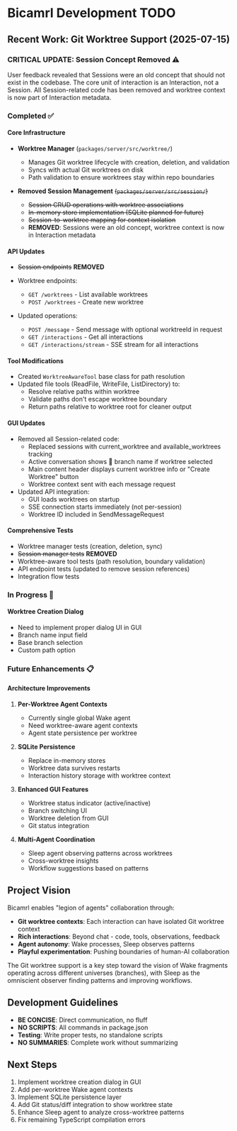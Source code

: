 # Bicamrl Development TODO

## Recent Work: Git Worktree Support (2025-07-15)

### CRITICAL UPDATE: Session Concept Removed ⚠️

User feedback revealed that Sessions were an old concept that should not exist in the codebase. The core unit of interaction is an Interaction, not a Session. All Session-related code has been removed and worktree context is now part of Interaction metadata.

### Completed ✅

#### Core Infrastructure
- **Worktree Manager** (`packages/server/src/worktree/`)
  - Manages Git worktree lifecycle with creation, deletion, and validation
  - Syncs with actual Git worktrees on disk
  - Path validation to ensure worktrees stay within repo boundaries
  
- **Removed Session Management** ~~(`packages/server/src/session/`)~~
  - ~~Session CRUD operations with worktree associations~~
  - ~~In-memory store implementation (SQLite planned for future)~~
  - ~~Session-to-worktree mapping for context isolation~~
  - **REMOVED**: Sessions were an old concept, worktree context is now in Interaction metadata

#### API Updates
- ~~Session endpoints~~ **REMOVED**
  
- Worktree endpoints:
  - `GET /worktrees` - List available worktrees
  - `POST /worktrees` - Create new worktree
  
- Updated operations:
  - `POST /message` - Send message with optional worktreeId in request
  - `GET /interactions` - Get all interactions
  - `GET /interactions/stream` - SSE stream for all interactions

#### Tool Modifications
- Created `WorktreeAwareTool` base class for path resolution
- Updated file tools (ReadFile, WriteFile, ListDirectory) to:
  - Resolve relative paths within worktree
  - Validate paths don't escape worktree boundary
  - Return paths relative to worktree root for cleaner output

#### GUI Updates
- Removed all Session-related code:
  - Replaced sessions with current_worktree and available_worktrees tracking
  - Active conversation shows 🌿 branch name if worktree selected
  - Main content header displays current worktree info or "Create Worktree" button
  - Worktree context sent with each message request
- Updated API integration:
  - GUI loads worktrees on startup
  - SSE connection starts immediately (not per-session)
  - Worktree ID included in SendMessageRequest

#### Comprehensive Tests
- Worktree manager tests (creation, deletion, sync)
- ~~Session manager tests~~ **REMOVED**
- Worktree-aware tool tests (path resolution, boundary validation)
- API endpoint tests (updated to remove session references)
- Integration flow tests

### In Progress 🚧

#### Worktree Creation Dialog
- Need to implement proper dialog UI in GUI
- Branch name input field
- Base branch selection
- Custom path option

### Future Enhancements 📋

#### Architecture Improvements
1. **Per-Worktree Agent Contexts**
   - Currently single global Wake agent
   - Need worktree-aware agent contexts
   - Agent state persistence per worktree

2. **SQLite Persistence**
   - Replace in-memory stores
   - Worktree data survives restarts
   - Interaction history storage with worktree context

3. **Enhanced GUI Features**
   - Worktree status indicator (active/inactive)
   - Branch switching UI
   - Worktree deletion from GUI
   - Git status integration

4. **Multi-Agent Coordination**
   - Sleep agent observing patterns across worktrees
   - Cross-worktree insights
   - Workflow suggestions based on patterns

## Project Vision

Bicamrl enables "legion of agents" collaboration through:
- **Git worktree contexts**: Each interaction can have isolated Git worktree context
- **Rich interactions**: Beyond chat - code, tools, observations, feedback
- **Agent autonomy**: Wake processes, Sleep observes patterns
- **Playful experimentation**: Pushing boundaries of human-AI collaboration

The Git worktree support is a key step toward the vision of Wake fragments operating across different universes (branches), with Sleep as the omniscient observer finding patterns and improving workflows.

## Development Guidelines

- **BE CONCISE**: Direct communication, no fluff
- **NO SCRIPTS**: All commands in package.json
- **Testing**: Write proper tests, no standalone scripts
- **NO SUMMARIES**: Complete work without summarizing

## Next Steps

1. Implement worktree creation dialog in GUI
2. Add per-worktree Wake agent contexts
3. Implement SQLite persistence layer
4. Add Git status/diff integration to show worktree state
5. Enhance Sleep agent to analyze cross-worktree patterns
6. Fix remaining TypeScript compilation errors